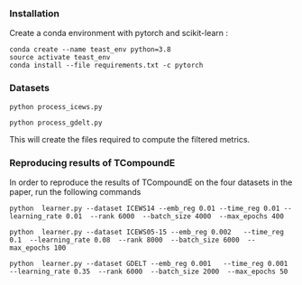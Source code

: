 
### Installation
Create a conda environment with pytorch and scikit-learn :
```
conda create --name teast_env python=3.8
source activate teast_env
conda install --file requirements.txt -c pytorch
```


### Datasets

```
python process_icews.py

python process_gdelt.py
```

This will create the files required to compute the filtered metrics.

### Reproducing results of TCompoundE

In order to reproduce the results of TCompoundE on the four datasets in the paper,  run the following commands

```
python  learner.py --dataset ICEWS14 --emb_reg 0.01 --time_reg 0.01 --learning_rate 0.01  --rank 6000  --batch_size 4000  --max_epochs 400

python  learner.py --dataset ICEWS05-15 --emb_reg 0.002   --time_reg 0.1  --learning_rate 0.08  --rank 8000  --batch_size 6000  --max_epochs 100

python  learner.py --dataset GDELT --emb_reg 0.001   --time_reg 0.001  --learning_rate 0.35  --rank 6000  --batch_size 2000  --max_epochs 50
```

